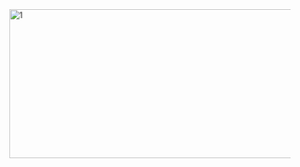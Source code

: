 <img width="888" height="267" alt="1" src="https://github.com/user-attachments/assets/65fd7316-d835-4a4a-b6aa-9722ade9cb2a" />
